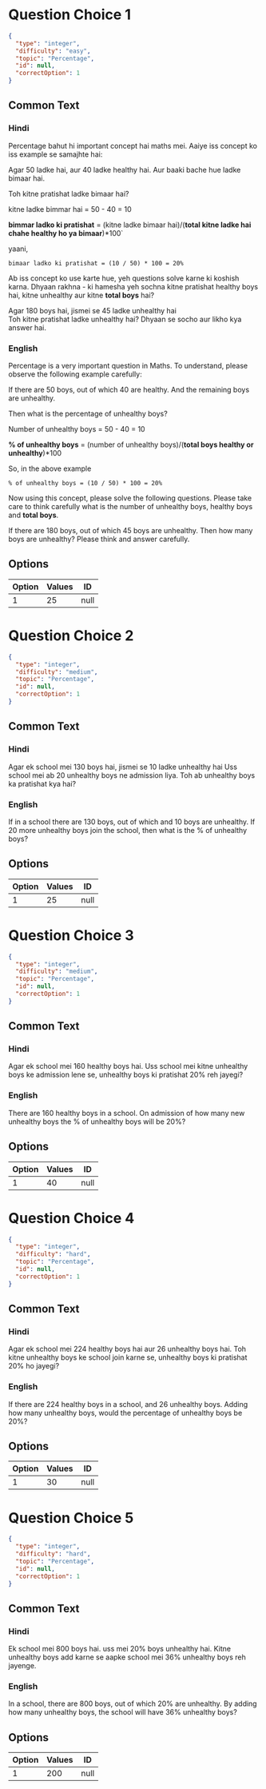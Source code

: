 # Question Choice 1
```json
{
  "type": "integer",
  "difficulty": "easy",
  "topic": "Percentage",
  "id": null,
  "correctOption": 1
}
```

## Common Text

### Hindi
Percentage bahut hi important concept hai maths mei.
Aaiye iss concept ko iss example se samajhte hai:

Agar 50 ladke hai, aur
40 ladke healthy hai.
Aur baaki bache hue ladke bimaar hai.

Toh kitne pratishat ladke bimaar hai?

kitne ladke bimmar hai = 50  - 40 = 10

**bimmar ladko ki pratishat** = (kitne ladke bimaar hai)/(**total kitne ladke hai chahe healthy ho ya bimaar**)*100`

yaani,

	bimaar ladko ki pratishat = (10 / 50) * 100 = 20%

Ab iss concept ko use karte hue, yeh questions solve karne ki koshish karna. Dhyaan rakhna - ki hamesha yeh sochna kitne pratishat healthy boys hai, kitne unhealthy aur kitne **total boys** hai?

Agar 180 boys hai, jismei se
45 ladke unhealthy hai	
Toh kitne pratishat ladke unhealthy hai?
Dhyaan se socho aur likho kya answer hai.

### English
Percentage is a very important question in Maths. To understand, please observe the following example carefully:

If there are 50 boys, out of which 40 are healthy.
And the remaining boys are unhealthy.

Then what is the percentage of unhealthy boys?

Number of unhealthy boys = 50 - 40 = 10

**% of unhealthy boys** = (number of unhealthy boys)/(**total boys healthy or unhealthy**)*100

So, in the above example

	% of unhealthy boys = (10 / 50) * 100 = 20%

Now using this concept, please solve the following questions. Please take care to think carefully what is the number of unhealthy boys, healthy boys and **total boys**.

If there are 180 boys, out of which
45 boys are unhealthy.
Then how many boys are unhealthy?
Please think and answer carefully.

## Options
| Option | Values | ID |
|:---|:---|:---:|
| 1 | 25 | null |

# Question Choice 2
```json
{
  "type": "integer",
  "difficulty": "medium",
  "topic": "Percentage",
  "id": null,
  "correctOption": 1
}
```

## Common Text

### Hindi
Agar ek school mei 130 boys hai,
jismei se 10 ladke unhealthy hai
Uss school mei ab 20 unhealthy boys ne
admission liya. Toh ab unhealthy boys ka
pratishat kya hai?


### English
If in a school there are 130 boys, out of which
and 10 boys are unhealthy.
If 20 more unhealthy boys join the school,
then what is the % of unhealthy boys?


## Options
| Option | Values | ID |
|:---|:---|:---:|
| 1 | 25 | null |

# Question Choice 3
```json
{
  "type": "integer",
  "difficulty": "medium",
  "topic": "Percentage",
  "id": null,
  "correctOption": 1
}
```

## Common Text

### Hindi
Agar ek school mei 160 healthy boys hai.
Uss school mei kitne unhealthy boys
ke admission lene se, unhealthy boys ki
pratishat 20% reh jayegi?


### English
There are 160 healthy boys in a school.
On admission of how many new unhealthy boys
the % of unhealthy boys will be 20%?


## Options
| Option | Values | ID |
|:---|:---|:---:|
| 1 | 40 | null |

# Question Choice 4
```json
{
  "type": "integer",
  "difficulty": "hard",
  "topic": "Percentage",
  "id": null,
  "correctOption": 1
}
```

## Common Text

### Hindi
Agar ek school mei 224 healthy boys hai
aur 26 unhealthy boys hai.
Toh kitne unhealthy boys ke school join
karne se, unhealthy boys ki
pratishat 20% ho jayegi?


### English
If there are 224 healthy boys in a school, 
and 26 unhealthy boys.
Adding how many unhealthy boys, 
would the percentage of unhealthy boys be 20%?


## Options
| Option | Values | ID |
|:---|:---|:---:|
| 1 | 30 | null |

# Question Choice 5
```json
{
  "type": "integer",
  "difficulty": "hard",
  "topic": "Percentage",
  "id": null,
  "correctOption": 1
}
```

## Common Text

### Hindi
Ek school mei 800 boys hai.
uss mei 20% boys unhealthy hai.
Kitne unhealthy boys add karne se
aapke school mei 36% unhealthy boys
reh jayenge.


### English
In a school, there are 800 boys,
out of which 20% are unhealthy.
By adding how many unhealthy boys,
the school will have 36% unhealthy boys?


## Options
| Option | Values | ID |
|:---|:---|:---:|
| 1 | 200 | null |
